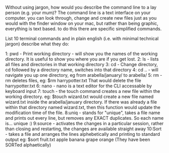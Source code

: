 Without using jargon, how would you describe the command line to a lay person (e.g. your mum)?
The command line is a text interface on your computer. you can look through, change and create new files just as you would with the finder window on your mac, but rather than being graphic, everything is text based. to do this there are specific simplified commands.

List 10 terminal commands and in plain english (i.e. with minimal technical jargon) describe what they do:

1: pwd - Print working directory - will show you the names of the working directory. It is useful to show you where you are if you get lost.
2: ls - lists all files and directories in that working directory
3: cd - Change directory, cd followed by a directory name, switches into that directory
4: cd .. - will navigate you up one directory, eg from arabella/january/ to arabella/ 
5: rm -  rm deletes files, eg: $rm harrypotter.txt
That would delete the file harrypotter.txt
6: nano - nano is a text editor for the CLI accessable by keyboard input
7: touch - the touch command creates a new file within the working directory. eg:
$touch wizard.txt
would create a new file named wizard.txt inside the arabella/january directory.
If there was already a file within that directory named wizard.txt, then this function would update the modification time of the file.
8:uniq - stands for "unique", takes a file name and prints out every line, but removes any EXACT duplicates. So each name is... unique :)
9:source - activates the changes in a particular session, rather than closing and restarting, the changes are available straight away
10:Sort - takes a file and arranges the lines alphebetically and printing to standard output 
eg:
$sort fruit.txt
apple
banana
grape
orange
(They have been SORTed alphaetically)
